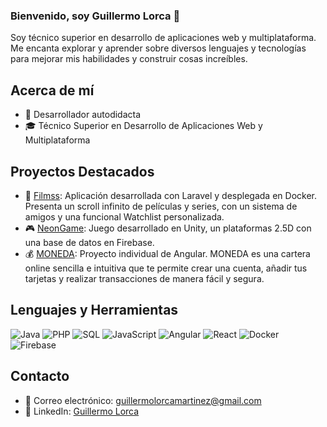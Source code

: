 ### Bienvenido, soy Guillermo Lorca 👋

Soy técnico superior en desarrollo de aplicaciones web y multiplataforma. Me encanta explorar y aprender sobre diversos lenguajes y tecnologías para mejorar mis habilidades y construir cosas increíbles.

## Acerca de mí
- 🚀 Desarrollador autodidacta
- 🎓 Técnico Superior en Desarrollo de Aplicaciones Web y Multiplataforma

## Proyectos Destacados
- 🎥 [Filmss](https://github.com/lorca03/TFG-Guillermo_Lorca): Aplicación desarrollada con Laravel y desplegada en Docker. Presenta un scroll infinito de películas y series, con un sistema de amigos y una funcional Watchlist personalizada.
- 🎮 [NeonGame](https://github.com/lorca03/GameUnity/tree/main/Game1): Juego desarrollado en Unity, un plataformas 2.5D con una base de datos en Firebase.
- 💰 [MONEDA](https://github.com/lorca03/DIW_Proyecto_IONIC): Proyecto individual de Angular. MONEDA es una cartera online sencilla e intuitiva que te permite crear una cuenta, añadir tus tarjetas y realizar transacciones de manera fácil y segura.

## Lenguajes y Herramientas
![Java](https://img.shields.io/badge/-Java-007396?style=for-the-badge&logo=java&logoColor=white)
![PHP](https://img.shields.io/badge/-PHP-777BB4?style=for-the-badge&logo=php&logoColor=white)
![SQL](https://img.shields.io/badge/-SQL-4479A1?style=for-the-badge&logo=sql&logoColor=white)
![JavaScript](https://img.shields.io/badge/-JavaScript-F7DF1E?style=for-the-badge&logo=javascript&logoColor=black)
![Angular](https://img.shields.io/badge/-Angular-DD0031?style=for-the-badge&logo=angular&logoColor=white)
![React](https://img.shields.io/badge/-React-61DAFB?style=for-the-badge&logo=react&logoColor=black)
![Docker](https://img.shields.io/badge/-Docker-2496ED?style=for-the-badge&logo=docker&logoColor=white)
![Firebase](https://img.shields.io/badge/-Firebase-FFCA28?style=for-the-badge&logo=firebase&logoColor=black)

## Contacto
- 📧 Correo electrónico: guillermolorcamartinez@gmail.com
- 💼 LinkedIn: [Guillermo Lorca](https://linkedin.com/in/guillermo-lorca)
